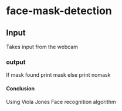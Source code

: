# face-mask-detection
## Input
Takes input from the webcam
### output
If mask found 
    print mask
else
    print nomask
#### Conclusion

Using Viola Jones Face recognition algorithm
